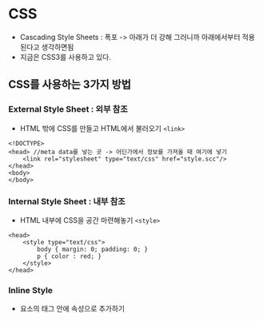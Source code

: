 # CSS
* Cascading Style Sheets : 폭포 -> 아래가 더 강해 그러니까 아래에서부터 적용된다고 생각하면됨
* 지금은 CSS3를 사용하고 있다.

## CSS를 사용하는 3가지 방법
### External Style Sheet : 외부 참조
* HTML 밖에 CSS를 만들고 HTML에서 불러오기 `<link>`
```
<!DOCTYPE>
<head> //meta data를 넣는 곳 -> 어딘가에서 정보를 가져올 때 여기에 넣기
    <link rel="stylesheet" type="text/css" href="style.scc"/>
</head>
<body>
</body>
```

### Internal Style Sheet : 내부 참조
* HTML 내부에 CSS을 공간 마련해놓기 `<style>`
```
<head>
    <style type="text/css">
        body { margin: 0; padding: 0; }
        p { color : red; }
    </style>
</head>
```    

### Inline Style
* 요소의 태그 안에 속성으로 추가하기
